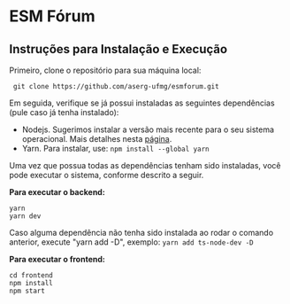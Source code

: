 # ESM Fórum

## Instruções para Instalação e Execução

Primeiro, clone o repositório para sua máquina local:

``` git clone https://github.com/aserg-ufmg/esmforum.git```

Em seguida, verifique se já possui instaladas as seguintes dependências (pule caso já tenha instalado):

- Nodejs. Sugerimos instalar a versão mais recente para o seu sistema operacional. Mais detalhes nesta [página](https://nodejs.org/en/download).
- Yarn.  Para instalar, use: ``` npm install --global yarn ```

Uma vez que possua todas as dependências tenham sido instaladas, você pode executar o sistema, conforme descrito a seguir.

**Para executar o backend:**

```
yarn
yarn dev
```
Caso alguma dependência não tenha sido instalada ao rodar o comando anterior, execute "yarn add <dependencia> -D", exemplo: ``` yarn add ts-node-dev -D ```

**Para executar o frontend:**

```
cd frontend
npm install
npm start
```

